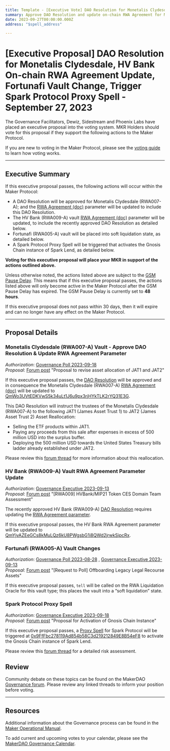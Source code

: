 ```yaml
---
title: Template - [Executive Vote] DAO Resolution for Monetalis Clydesdale, HV Bank On-chain RWA Agreement Update, Fortunafi Vault Change, Trigger Spark Protocol Proxy Spell - September 27, 2023
summary: Approve DAO Resolution and update on-chain RWA Agreement for Monetalis Clydesdale (RWA007-A); update HV Bank (RWA009-A) on-chain RWA Agreement; place Fortunafi (RWA005-A) vault into soft liquidation state; trigger Spark Protocol Proxy Spell.
date: 2023-09-27T00:00:00.000Z
address: "$spell_address"

---
```

# [Executive Proposal] DAO Resolution for Monetalis Clydesdale, HV Bank On-chain RWA Agreement Update, Fortunafi Vault Change, Trigger Spark Protocol Proxy Spell - September 27, 2023

The Governance Facilitators, Dewiz, Sidestream and Phoenix Labs have placed an executive proposal into the voting system. MKR Holders should vote for this proposal if they support the following actions to the Maker Protocol.

If you are new to voting in the Maker Protocol, please see the [voting guide](https://manual.makerdao.com/governance/voting-in-makerdao/on-chain-governance) to learn how voting works.

---

## Executive Summary

If this executive proposal passes, the following actions will occur within the Maker Protocol:
- A DAO Resolution will be approved for Monetalis Clydesdale (RWA007-A); and the [RWA Agreement (doc)](https://manual.makerdao.com/parameter-index/vault-risk/param-rwa-agreement) parameter will be updated to include this DAO Resolution.
- The HV Bank (RWA009-A) vault [RWA Agreement (doc)](https://manual.makerdao.com/parameter-index/vault-risk/param-rwa-agreement) parameter will be updated, to include the recently approved DAO Resolution as detailed below.
- Fortunafi (RWA005-A) vault will be placed into soft liquidation state, as detailed below.
- A Spark Protocol Proxy Spell will be triggered that activates the Gnosis Chain instance of Spark Lend, as detailed below.

**Voting for this executive proposal will place your MKR in support of the actions outlined above.**

Unless otherwise noted, the actions listed above are subject to the [GSM Pause Delay](https://manual.makerdao.com/parameter-index/core/param-gsm-pause-delay). This means that if this executive proposal passes, the actions listed above will only become active in the Maker Protocol after the GSM Pause Delay has expired. The GSM Pause Delay is currently set to **48 hours**.

If this executive proposal does not pass within 30 days, then it will expire and can no longer have any effect on the Maker Protocol.


---

## Proposal Details

### Monetalis Clydesdale (RWA007-A) Vault - Approve DAO Resolution & Update RWA Agreement Parameter

*Authorization*: [Governance Poll 2023-09-18](https://vote.makerdao.com/polling/Qmb45PDU)\
*Proposal*: [Forum post](https://forum.makerdao.com/t/proposal-to-revise-asset-allocation-of-jat1-and-jat2/21718) "Proposal to revise asset allocation of JAT1 and JAT2"

If this executive proposal passes, the [DAO Resolution](https://amaranth-secondary-stingray-939.mypinata.cloud/ipfs/QmZ94FG8YXK4seyBHBi2FfTfW5URtBqbCb7JZAB1HGkTNF) will be approved and in consequence the Monetalis Clydesdale (RWA007-A) [RWA Agreement (doc)](https://manual.makerdao.com/parameter-index/vault-risk/param-rwa-agreement) will be updated to [QmWo3UVtEDKVwS5k34uLt1J6u9px3rjHYkTLK2rYQ31E3G](https://jade-ltd-quail-880.mypinata.cloud/ipfs/QmWo3UVtEDKVwS5k34uLt1J6u9px3rjHYkTLK2rYQ31E3G).

This DAO Resolution will instruct the trustees of the Monetalis Clydesdale (RWA007-A) to the following JAT1 (James Asset Trust 1) to JAT2 (James Asset Trust 2) Asset Reallocation:
- Selling the ETF products within JAT1.
- Paying any proceeds from this sale after expenses in excess of 500 million USD into the surplus buffer.
- Deploying the 500 million USD towards the United States Treasury bills ladder already established under JAT2.

Please review this [forum thread](https://forum.makerdao.com/t/assessment-jat1-jat2-reallocation/21987) for more information about this reallocation.

### HV Bank (RWA009-A) Vault RWA Agreement Parameter Update

*Authorization*: [Governance Executive 2023-09-13](https://vote.makerdao.com/executive/template-executive-vote-stability-scope-parameter-changes-spark-protocol-d3m-parameter-changes-set-fortunafi-debt-ceiling-to-zero-dai-dao-resolution-for-hv-bank-delegate-compensation-and-other-actions-september-13-2023)\
*Proposal*: [Forum post](https://forum.makerdao.com/t/rwa009-hvbank-mip21-token-ces-domain-team-assessment/15861/13) "[RWA009] HVBank/MIP21 Token CES Domain Team Assessment"

The recently approved HV Bank (RWA009-A) [DAO Resolution](https://vote.makerdao.com/executive/template-executive-vote-stability-scope-parameter-changes-spark-protocol-d3m-parameter-changes-set-fortunafi-debt-ceiling-to-zero-dai-dao-resolution-for-hv-bank-delegate-compensation-and-other-actions-september-13-2023) requires updating the [RWA Agreement parameter](https://manual.makerdao.com/parameter-index/vault-risk/param-rwa-agreement). 

If this executive proposal passes, the HV Bank RWA Agreement parameter will be updated to [QmYjvAZEeGCs8kMuLQz6kU8PWgsbG1i8QWd2jrwkSipcRx](https://jade-ltd-quail-880.mypinata.cloud/ipfs/QmYjvAZEeGCs8kMuLQz6kU8PWgsbG1i8QWd2jrwkSipcRx).

### Fortunafi (RWA005-A) Vault Changes

*Authorization*: [Governance Poll 2023-08-28](https://vote.makerdao.com/polling/Qmcb1c9x) , [Governance Executive 2023-09-13](https://vote.makerdao.com/executive/template-executive-vote-stability-scope-parameter-changes-spark-protocol-d3m-parameter-changes-set-fortunafi-debt-ceiling-to-zero-dai-dao-resolution-for-hv-bank-delegate-compensation-and-other-actions-september-13-2023)\
*Proposal*: [Forum post](https://forum.makerdao.com/t/request-to-poll-offboarding-legacy-legal-recourse-assets/21582/12) "[Request to Poll] Offboarding Legacy Legal Recourse Assets"

If this executive proposal passes, `tell` will be called on the RWA Liquidation Oracle for this vault type; this places the vault into a “soft liquidation” state.



### Spark Protocol Proxy Spell

*Authorization*: [Governance Executive 2023-09-18](https://vote.makerdao.com/polling/QmVcxd7J)\
*Proposal*: [Forum post](https://forum.makerdao.com/t/proposal-for-activation-of-gnosis-chain-instance/22098/) "Proposal for Activation of Gnosis Chain Instance"

If this executive proposal passes, a [Proxy Spell](https://forum.makerdao.com/t/executive-proxies-and-spark-protocol/20976) for Spark Protocol will be triggered at [0x9FfFbc278119Ad854b58C3d219212849E8B54eF8](https://etherscan.io/address/0x9FfFbc278119Ad854b58C3d219212849E8B54eF8) to activate the Gnosis Chain instance of Spark Lend.

Please review this [forum thread](https://forum.makerdao.com/t/risk-assessment-and-parameter-recommendations-spark-protocol-on-gnosis-chain/21629) for a detailed risk assessment.

## Review

Community debate on these topics can be found on the MakerDAO [Governance forum](https://forum.makerdao.com/). Please review any linked threads to inform your position before voting.

---

## Resources

Additional information about the Governance process can be found in the [Maker Operational Manual](https://manual.makerdao.com).

To add current and upcoming votes to your calendar, please see the [MakerDAO Governance Calendar](https://manual.makerdao.com/makerdao/calendars/governance-calendar).
